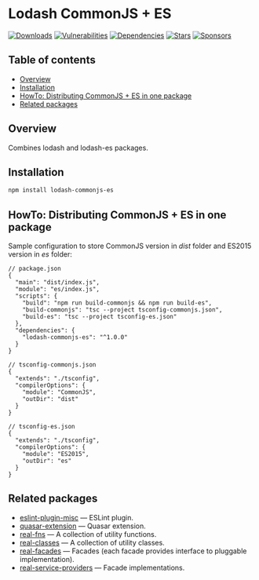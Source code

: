 # Lodash CommonJS + ES

[![Downloads](https://img.shields.io/npm/dm/lodash-commonjs-es)](https://www.npmjs.com/package/lodash-commonjs-es)
[![Vulnerabilities](https://img.shields.io/snyk/vulnerabilities/npm/lodash-commonjs-es)](https://snyk.io/advisor/npm-package/lodash-commonjs-es)
[![Dependencies](https://img.shields.io/librariesio/release/npm/lodash-commonjs-es)](https://libraries.io/npm/lodash-commonjs-es)
[![Stars](https://img.shields.io/github/stars/ilyub/lodash-commonjs-es)](https://github.com/ilyub/lodash-commonjs-es)
[![Sponsors](https://img.shields.io/github/sponsors/ilyub)](https://github.com/sponsors/ilyub)

## Table of contents

- [Overview](#overview)
- [Installation](#installation)
- [HowTo: Distributing CommonJS + ES in one package](#howto)
- [Related packages](#related-packages)

## <a id="overview"></a>Overview

Combines lodash and lodash-es packages.

## <a id="installation"></a>Installation

```sh
npm install lodash-commonjs-es
```

## <a id="howto"></a>HowTo: Distributing CommonJS + ES in one package

Sample configuration to store CommonJS version in _dist_ folder and ES2015 version in _es_ folder:

```jsonc
// package.json
{
  "main": "dist/index.js",
  "module": "es/index.js",
  "scripts": {
    "build": "npm run build-commonjs && npm run build-es",
    "build-commonjs": "tsc --project tsconfig-commonjs.json",
    "build-es": "tsc --project tsconfig-es.json"
  },
  "dependencies": {
    "lodash-commonjs-es": "^1.0.0"
  }
}
```

```jsonc
// tsconfig-commonjs.json
{
  "extends": "./tsconfig",
  "compilerOptions": {
    "module": "CommonJS",
    "outDir": "dist"
  }
}
```

```jsonc
// tsconfig-es.json
{
  "extends": "./tsconfig",
  "compilerOptions": {
    "module": "ES2015",
    "outDir": "es"
  }
}
```

## <a id="related-packages"></a>Related packages

- [eslint-plugin-misc](https://www.npmjs.com/package/eslint-plugin-misc) &mdash; ESLint plugin.
- [quasar-extension](https://www.npmjs.com/package/quasar-extension) &mdash; Quasar extension.
- [real-fns](https://www.npmjs.com/package/real-fns) &mdash; A collection of utility functions.
- [real-classes](https://www.npmjs.com/package/real-classes) &mdash; A collection of utility classes.
- [real-facades](https://www.npmjs.com/package/real-facades) &mdash; Facades (each facade provides interface to pluggable implementation).
- [real-service-providers](https://www.npmjs.com/package/real-service-providers) &mdash; Facade implementations.
